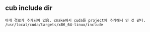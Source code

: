 ## cub include dir

    아래 경로가 추가되어 있음. cmake에서 cuda를 project에 추가해서 인 것 같다.
    /usr/local/cuda/targets/x86_64-linux/include